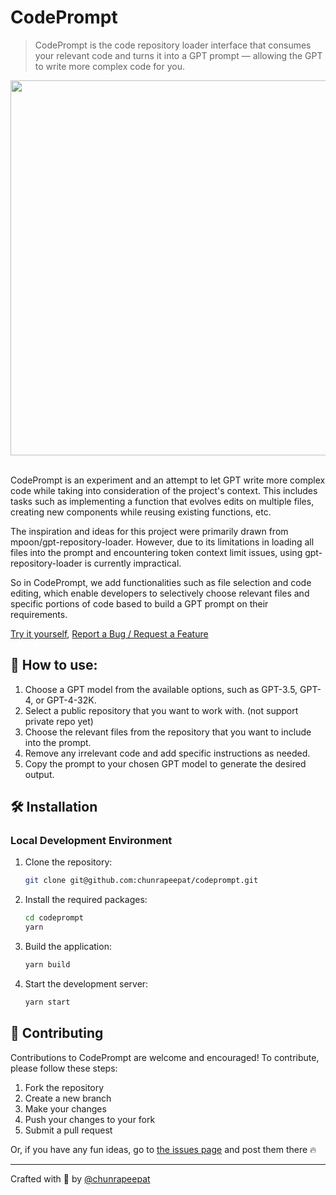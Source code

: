 # CodePrompt

> CodePrompt is the code repository loader interface that consumes your relevant code and turns it into a GPT prompt — allowing the GPT to write more complex code for you.

<div align="center">
    <img src="https://codeprompt.xyz/ogimage.jpeg" width="600" />
</div>
<br/>

CodePrompt is an experiment and an attempt to let GPT write more complex code while taking into consideration of the project's context. This includes tasks such as implementing a function that evolves edits on multiple files, creating new components while reusing existing functions, etc.

The inspiration and ideas for this project were primarily drawn from mpoon/gpt-repository-loader. However, due to its limitations in loading all files into the prompt and encountering token context limit issues, using gpt-repository-loader is currently impractical.

So in CodePrompt, we add functionalities such as file selection and code editing, which enable developers to selectively choose relevant files and specific portions of code based to build a GPT prompt on their requirements.

[Try it yourself](https://codeprompt.xyz), [Report a Bug / Request a Feature](https://github.com/chunrapeepat/codeprompt/issues)

## 📖 How to use:

1. Choose a GPT model from the available options, such as GPT-3.5, GPT-4, or GPT-4-32K.
2. Select a public repository that you want to work with. (not support private repo yet)
3. Choose the relevant files from the repository that you want to include into the prompt.
4. Remove any irrelevant code and add specific instructions as needed.
5. Copy the prompt to your chosen GPT model to generate the desired output.

## 🛠️ Installation

### Local Development Environment

1. Clone the repository:

   ```bash
   git clone git@github.com:chunrapeepat/codeprompt.git
   ```

2. Install the required packages:

   ```bash
   cd codeprompt
   yarn
   ```

3. Build the application:

   ```bash
   yarn build
   ```

4. Start the development server:

   ```bash
   yarn start
   ```

## 👥 Contributing

Contributions to CodePrompt are welcome and encouraged! To contribute, please follow these steps:

1. Fork the repository
2. Create a new branch
3. Make your changes
4. Push your changes to your fork
5. Submit a pull request

Or, if you have any fun ideas, go to [the issues page](https://github.com/chunrapeepat/codeprompt/issues) and post them there 🔥

---

Crafted with 💖 by [@chunrapeepat](https://twitter.com/chunrapeepat)
